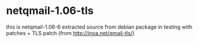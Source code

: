 # netqmail-1.06-tls

this is netqmail-1.06-6 extracted source from debian package in testing with patches + TLS patch (from http://inoa.net/qmail-tls/)
